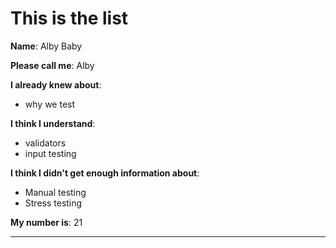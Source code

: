 # This is the list

**Name**: Alby Baby

**Please call me**: Alby

**I already knew about**: 
- why we test

**I think I understand**:
- validators
- input testing

**I think I didn't get enough information about**:
- Manual testing
- Stress testing

**My number is**:
21

---
